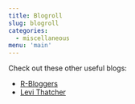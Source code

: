 ```yaml
---
title: Blogroll
slug: blogroll
categories:
  - miscellaneous
menu: 'main'
---
```


Check out these other useful blogs:

- [R-Bloggers](https://www.r-bloggers.com)
- [Levi Thatcher](https://www.levithatcher.com)
